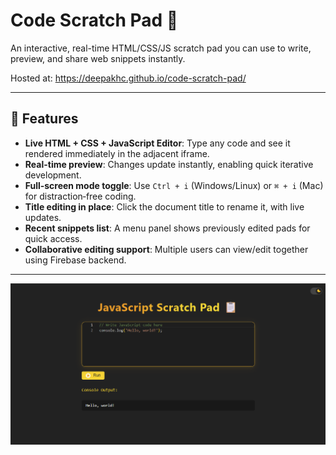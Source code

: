 # Code Scratch Pad 🚀

An interactive, real-time HTML/CSS/JS scratch pad you can use to write, preview, and share web snippets instantly.

Hosted at: https://deepakhc.github.io/code-scratch-pad/

---

## 🔧 Features

- **Live HTML + CSS + JavaScript Editor**: Type any code and see it rendered immediately in the adjacent iframe.
- **Real-time preview**: Changes update instantly, enabling quick iterative development.
- **Full‑screen mode toggle**: Use `Ctrl + i` (Windows/Linux) or `⌘ + i` (Mac) for distraction‑free coding.
- **Title editing in place**: Click the document title to rename it, with live updates.
- **Recent snippets list**: A menu panel shows previously edited pads for quick access.
- **Collaborative editing support**: Multiple users can view/edit together using Firebase backend.

---

![screenshot-code-editor](https://github.com/DeepakHC/code-scratch-pad/blob/main/screenshot-code-editor.png)